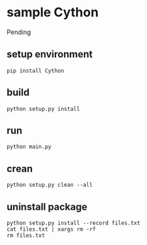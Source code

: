 # sample Cython

Pending

## setup environment

```shell
pip install Cython
```

## build

```shell
python setup.py install
```

## run

```shell
python main.py
```

## crean

```shell
python setup.py clean --all
```

## uninstall package

```shell
python setup.py install --record files.txt
cat files.txt | xargs rm -rf
rm files.txt
```
